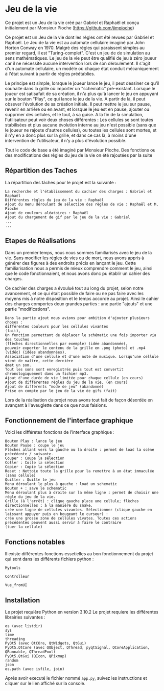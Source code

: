 # Jeu de la vie

Ce projet est un Jeu de la vie créé par Gabriel et Raphaël et conçu initialement par Monsieur Pioche (https://github.com/jimpioche)

Ce projet est un Jeu de la vie dont les règles ont été revues par Gabriel et Raphaël. Le Jeu de la vie est au automate cellulaire imaginé par John Horton Conway en 1970. Malgré des règles qui paraissent simples au premier regard, il est "Turing-complet". C'est un jeu de de simulation au sens mathématiques. Le jeu de la vie peut être qualifié de jeu à zéro joueur car il ne nécessite aucune intervention lors de son déroulement. Il s'agit d'un automate cellulaire, un modèle où chaque état conduit mécaniquement à l'état suivant à partir de règles préétablies.

Le principe est simple, lorsque le joueur lance le jeu, il peut dessiner ce qu'il souhaite dans la grille où importer un "schematic" pré-existant. Lorsque le joueur est satisafait de sa création, il n'a plus qu'à lancer le jeu en appuyant sur le bouton "Play", ce qui lance le jeu de la vie. A partir de là, il peut obsever l'évolution de sa création initiale. Il peut mettre le jeu sur pause, revenir en arrière ou en avant, et lorsque le jeu est en pause, ajouter ou supprmer des cellules, et le tout, à sa guise. A la fin de la simulation, l'utilisateur peut voir deux choses différentes : Les cellules se sont toutes stabilisées et plus aucune évolution interne au jeu n'est possible (sans que le joueur ne rajoute d'autres cellules), ou toutes les cellules sont mortes, et il n'y en a donc plus sur la grille, et dans ce cas là, à moins d'une intervention de l'utilisateur, il n'y a plus d'évolution possible.

Tout le code de base a été imaginé par Monsieur Pioche. Des fonctions ou des modifications des règles du jeu de la vie on été rajoutées par la suite

## Répartition des Taches

La répartition des tâches pour le projet est la suivante : 
```
La recherche et l'établissement du cachier des charges : Gabriel et Raphaël
Différentes règles du jeu de la vie : Raphaël
Ajout du menu déroulant de sélection des règles de vie : Raphaël et M. Pioche
Ajout de couleurs aléatoires : Raphaël
Ajout du chargement de gif par le jeu de la vie : Gabriel
...
...
```

## Etapes de Réalisations

Dans un premier temps, nous nous sommes familiarisés avec le jeu de la vie. Sans modifier les règles de vies ou de mort, nous avons appris à générer des figures à des endroits précis en lançant le jeu. Cette familiarisation nous a permis de mieux comprendre comment le jeu, ainsi que le code fonctionnaient, et nous avons donc pu établir un cahier des charges.

Ce cachier des charges a évoulué tout au long du projet, selon notre avancement, et ce qui était possible de faire ou ne pas faire avec les moyens mis à notre disposition et le temps accordé au projet.
Ainsi le cahier des charges comportes deux grandes parties : une partie "ajouts" et une partie "modifications".
```
Dans la partie ajout nous avions pour ambition d'ajouter plusieurs choses : 
différentes couleurs pour les cellules vivantes 
(fait),
Un fonction permettant de déplacer le schématic une fois importer via des touches 
(flèches directionnelles par exemple) (idée abandonnée),
pouvoir exporter le contenu de la grille en .png (photo) et .mp4 (vidéo) (idées abandonnées).
Association d'une cellule et d'une note de musique. Lorsqu'une cellule vient de naître, cette dernière 
émet un son. 
Tout les sons sont enregistrés puis tout est convertit chronologiquement dans un fichier mp3.
Ajout d'une durée de vie limitée pour chaque cellule (en cours)
Ajout de différentes règles du jeu de la vie. (en cours)
Ajout de différents "mode de jeu" (abandonné)
Prise en compte par le jeu de la vie de gifs (fait)
```

Lors de la réalisation du projet nous avons tout fait de façon désordée en avançant à l'aveuglette dans ce que nous faisions. 


## Fonctionnement de l'interface graphique
Voici les différetes fonctions de l'interface graphique :
```
Bouton Play : lance le jeu 
Bouton Pause : coupe le jeu
Flèches allant vers la gauche ou la droite : permet de load la scène précédente / suivante.
Couper : Coupe la sélection
Coller : Colle la sélection
Copier : Copie la sélection
Reset : Nettoie toute la grille pour la remettre à un état immaculée (sans cellule)
Quitter : Quitte le jeu
Menu déroulant le plus à gauche : load un schematic
Bouton + : save le schematic
Menu déroulant plus à droite sur la même ligne : permet de choisir une règle du jeu de la vie. 
Grille (à l'arrêt) : clique gauche place une cellule; flèches directionnelles : à la manière du snake, 
crée une ligne de cellules vivantes. Sélectionner (clique gauche en laissant appuyer puis en bougeant le curseur) : 
crée une grosse zone de cellules vivates. Toutes ces actions précédentes peuvent aussi servir à faire le contraire 
(tuer la cellule)
```

## Fonctions notables

Il existe différentes fonctions essetielles au bon fonctionnement du projet qui sont dans les différents fichiers python :
``` 
Mytools
```
```
Controlleur
```
```
Vue_fromUI
```

## Installation
Le projet requière Python en version 3.10.2
Le projet requiere les différentes librairies suivantes : 
```
os (avec listdir)
sys
time
threading
PyQt5 (avec QtCOre, QtWidgets, QtGui)
PyQt5.QtCore (avec QObject, QThread, pyqtSignal, QCoreApplication, QRunnable, QThreadPool)
PyQt5.QtGui (QIcon, QPixmap)
random
json
os.path (avec isfile, join)
```
Après avoir executé le fichier nommé ``app.py``, suivez les instructions et cliquer sur le lien affiché sur la console.
